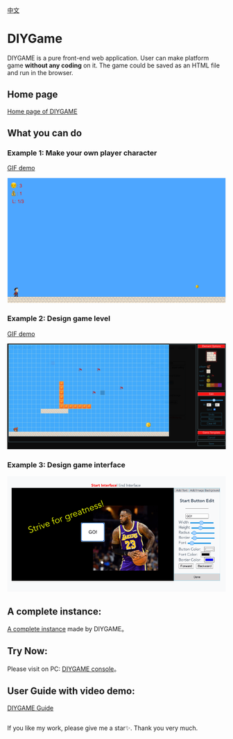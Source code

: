 
[中文](./README_ch.md)


# DIYGame
DIYGAME is a pure front-end web application. User can make platform game **without any coding** on it. The game could be saved as an HTML file and run in the browser.

## Home page

[Home page of DIYGAME](http://diygame.vip/#/)

## What you can do

### Example 1: Make your own player character

[GIF demo](./README/playerFigure.md)

![alt failure load](./README/playerFigureExp.png)


### Example 2: Design game level

[GIF demo](./README/structureDesign.md)

![alt failure load](./README/gamePanelExample_en.png)


### Example 3: Design game interface

![alt failure load](./README/startFace_en.png)


## A complete instance:

[A complete instance](http://diygame.vip/#/previewPage) made by DIYGAME。


## Try Now:

Please visit on PC:
[DIYGAME console](http://diygame.vip/#/entireGame)。


## User Guide with video demo:

[DIYGAME Guide](http://diygame.vip/#/help)

## 

If you like my work, please give me a star✨. Thank you very much.
